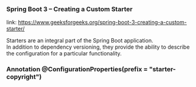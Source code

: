 ### Spring Boot 3 – Creating a Custom Starter

link: https://www.geeksforgeeks.org/spring-boot-3-creating-a-custom-starter/

Starters are an integral part of the Spring Boot application. </br>
In addition to dependency versioning, they provide the
ability to describe the configuration for a particular functionality. 

### Annotation @ConfigurationProperties(prefix = "starter-copyright")




